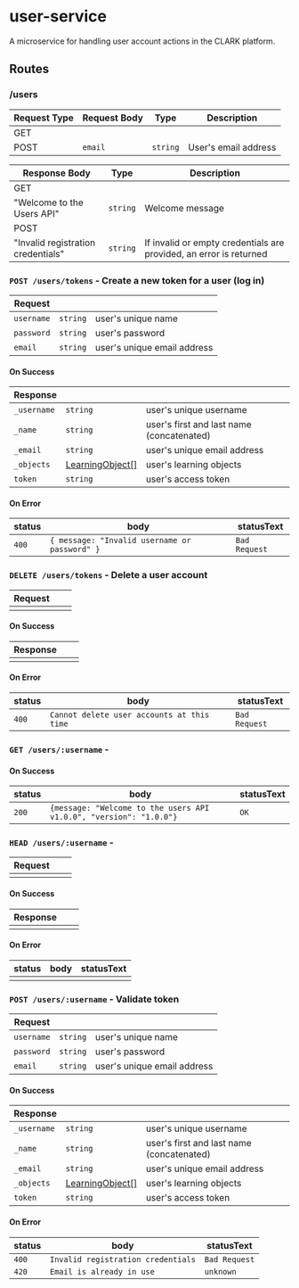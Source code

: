 # user-service

A microservice for handling user account actions in the CLARK platform.

## Routes

### /users

| Request Type | Request Body | Type | Description |
| --- | --- | --- | --- |
| GET |  |  |  |
| POST | `email` | `string` | User's email address |

| Response Body | Type | Description |
| --- | --- | --- |
| GET |  |  |
| "Welcome to the Users API" | `string` | Welcome message |
| POST |  |  |
| "Invalid registration credentials" | `string` | If invalid or empty credentials are provided, an error is returned |

### `POST /users/tokens` - Create a new token for a user (log in)
Request | []() | []()
---|---|---
`username` | `string` | user's unique name
`password` | `string`|user's password
`email` | `string` | user's unique email address

#### On Success
Response | []() | []()
---|---|---
`_username` | `string` | user's unique username
`_name` | `string` | user's first and last name (concatenated)
`_email` | `string` | user's unique email address
`_objects` | [LearningObject[]](https://github.com/Cyber4All/clark-entity#LearningObject) | user's learning objects
`token` | `string` | user's access token

#### On Error
status | body | statusText
---|---|---
`400` | `{ message: "Invalid username or password" }` | `Bad Request`

### `DELETE /users/tokens` - Delete a user account
Request | []() | []()
---|---|---
| |

#### On Success
Response | []() | []()
---|---|---
| | 

#### On Error
status | body | statusText
---|---|---
`400` | `Cannot delete user accounts at this time` | `Bad Request`

### `GET /users/:username` -

#### On Success
status | body | statusText
---|---|---
`200` | `{message: "Welcome to the users API v1.0.0", "version": "1.0.0"}` |`OK`

### `HEAD /users/:username` - 
Request | []() | []()
---|---|---
| |

#### On Success
Response | []() | []()
---|---|---
| | 

#### On Error
status | body | statusText
---|---|---
| |

### `POST /users/:username` - Validate token
Request | []() | []()
---|---|---
`username` | `string` | user's unique name
`password` | `string` | user's password
`email` | `string` | user's unique email address

#### On Success
Response | []() | []()
---|---|---
`_username` | `string` | user's unique username
`_name` | `string` | user's first and last name (concatenated)
`_email` | `string` | user's unique email address
`_objects` | [LearningObject[]](https://github.com/Cyber4All/clark-entity#LearningObject) | user's learning objects
`token` | `string` | user's access token

#### On Error
status | body | statusText
---|---|---
`400` | `Invalid registration credentials` | `Bad Request`
`420` | `Email is already in use` | `unknown`
